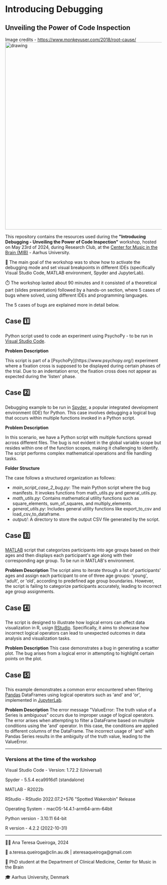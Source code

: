 # Introducing Debugging 
## Unveiling the Power of Code Inspection
Image credits - https://www.monkeyuser.com/2018/root-cause/
<img src="https://www.monkeyuser.com/2018/root-cause/92-root-cause.png" alt="drawing" width="600"/>

This repository contains the resources used during the <b>"Introducing Debugging - Unveiling the Power of Code Inspection"</b> workshop, hosted on May 23rd of 2024, during Research Club, at the [Center for Music in the Brain (MIB)](https://musicinthebrain.au.dk) - Aarhus University.

🎯 The main goal of the workshop was to show how to activate the debugging mode and set visual breakpoints in different IDEs (specifically Visual Studio Code, MATLAB environment, Spyder and JupyterLab). 

⏱️ The workshop lasted about 90 minutes and it consisted of a theoretical part (slides presentation) followed by a hands-on section, where 5 cases of bugs where solved, using different IDEs and programming languages. 

The 5 cases of bugs are explained more in detail below. 


## Case 1️⃣
Python script used to code an experiment using PsychoPy - to be run in [Visual Studio Code](https://code.visualstudio.com/). 

<b>Problem Description</b>
<p>This script is part of a [PsychoPy](https://www.psychopy.org/) experiment where a fixation cross is supposed to be displayed during certain phases of the trial. Due to an indentation error, the fixation cross does not appear as expected during the 'listen' phase.</p>


## Case 2️⃣
Debugging example to be run in [Spyder](https://www.spyder-ide.org/), a popular integrated development environment (IDE) for Python. This case involves debugging a logical bug that occurs within multiple functions invoked in a Python script.

<b>Problem Description</b>
<p>In this scenario, we have a Python script with multiple functions spread across different files. The bug is not evident in the global variable scope but resides within one of the function scopes, making it challenging to identify. The script performs complex mathematical operations and file handling tasks.</p>

<b>Folder Structure</b>

The case follows a structured organization as follows:

 - <i>main_script_case_2_bug.py</i>: The main Python script where the bug manifests. It invokes functions from math_utils.py and general_utils.py.
 - <i>math_utils.py</i>: Contains mathematical utility functions such as square_elements, sum_of_squares, and multiply_elements.
 - <i>general_utils.py</i>: Includes general utility functions like export_to_csv and load_csv_to_dataframe.
 - <i>output/</i>: A directory to store the output CSV file generated by the script.


## Case 3️⃣
[MATLAB](https://se.mathworks.com/products/matlab.html) script that categorizes participants into age groups based on their ages and then displays each participant's age along with their corresponding age group. To be run in MATLAB's environment. 

<b>Problem Description</b>
The script aims to iterate through a list of participants' ages and assign each participant to one of three age groups: 'young', 'adult', or 'old', according to predefined age group boundaries. However, the script is failing to categorize participants accurately, leading to incorrect age group assignments.


## Case 4️⃣
The script is designed to illustrate how logical errors can affect data visualization in R, usign [RStudio](https://posit.com/). Specifically, it aims to showcase how incorrect logical operators can lead to unexpected outcomes in data analysis and visualization tasks.

<b>Problem Description</b>
This case demonstrates a bug in generating a scatter plot. The bug arises from a logical error in attempting to highlight certain points on the plot.

## Case 5️⃣
This example demonstrates a common error encountered when filtering [Pandas](https://pandas.pydata.org/getting_started.html) DataFrames using logical operators such as 'and' and 'or', implemented in [JupyterLab](https://jupyterlab.readthedocs.io/en/latest/index.html). 

<b>Problem Description</b>
The error message "ValueError: The truth value of a Series is ambiguous" occurs due to improper usage of logical operators. The error arises when attempting to filter a DataFrame based on multiple conditions using the 'and' operator. In this case, the conditions are applied to different columns of the DataFrame. The incorrect usage of 'and' with Pandas Series results in the ambiguity of the truth value, leading to the ValueError.

---------

### Versions at the time of the workshop
<p>Visual Studio Code     - Version: 1.72.2 (Universal)</p>
<p>Spyder                 - 5.5.4 eca9916d1 (standalone)</p>
<p>MATLAB                 - R2022b</p>
<p>RStudio                - RStudio 2022.07.2+576 "Spotted Wakerobin" Release</p>
<p>Operating System       - macOS-14.4.1-arm64-arm-64bit</p>
<p>Python version         - 3.10.11 64-bit</p>
<p>R version              - 4.2.2 (2022-10-31)</p>

----
<p>👩‍💻 Ana Teresa Queiroga, 2024</p>
<p>📧 a.teresa.queiroga@clin.au.dk | ateresaqueiroga@gmail.com</p>
<p>🏢 PhD student at the Department of Clinical Medicine, Center for Music in the Brain</p>
<p>🎓 Aarhus University, Denmark</p>



